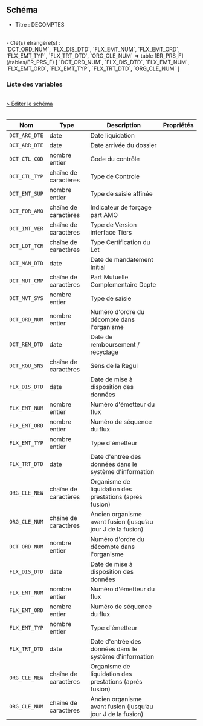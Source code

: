 ## Schéma

- Titre : DECOMPTES
<br />
- Clé(s) étrangère(s) : <br />
`DCT_ORD_NUM`, `FLX_DIS_DTD`, `FLX_EMT_NUM`, `FLX_EMT_ORD`, `FLX_EMT_TYP`, `FLX_TRT_DTD`, `ORG_CLE_NUM` => table [ER_PRS_F](/tables/ER_PRS_F) [ `DCT_ORD_NUM`, `FLX_DIS_DTD`, `FLX_EMT_NUM`, `FLX_EMT_ORD`, `FLX_EMT_TYP`, `FLX_TRT_DTD`, `ORG_CLE_NUM` ]<br />

### Liste des variables
<br />
<div>
    <a href="https://gitlab.com/healthdatahub/schema-snds/edit/master/schemas/DCIR/ER_DCT_F.json"  
    arget="_blank" rel="noopener noreferrer">> Éditer le schéma</a>
    <OutboundLink />
</div>
<br />

Nom|Type|Description|Propriétés
-|-|-|-
`DCT_ARC_DTE`|date|Date liquidation||
`DCT_ARR_DTE`|date|Date arrivée du dossier||
`DCT_CTL_COD`|nombre entier|Code du contrôle||
`DCT_CTL_TYP`|chaîne de caractères|Type de Controle||
`DCT_ENT_SUP`|nombre entier|Type de saisie affinée||
`DCT_FOR_AMO`|chaîne de caractères|Indicateur de forçage part AMO||
`DCT_INT_VER`|chaîne de caractères|Type de Version interface Tiers||
`DCT_LOT_TCR`|chaîne de caractères|Type Certification du Lot||
`DCT_MAN_DTD`|date|Date de mandatement Initial||
`DCT_MUT_CMP`|chaîne de caractères|Part Mutuelle Complementaire Dcpte||
`DCT_MVT_SYS`|nombre entier|Type de saisie||
`DCT_ORD_NUM`|nombre entier|Numéro d&#x27;ordre du décompte dans l&#x27;organisme||
`DCT_REM_DTD`|date|Date de remboursement / recyclage||
`DCT_RGU_SNS`|chaîne de caractères|Sens de la Regul||
`FLX_DIS_DTD`|date|Date de mise à disposition des données||
`FLX_EMT_NUM`|nombre entier|Numéro d&#x27;émetteur du flux||
`FLX_EMT_ORD`|nombre entier|Numéro de séquence du flux||
`FLX_EMT_TYP`|nombre entier|Type d&#x27;émetteur||
`FLX_TRT_DTD`|date|Date d&#x27;entrée des données dans le système d&#x27;information||
`ORG_CLE_NEW`|chaîne de caractères|Organisme de liquidation des prestations (après fusion)||
`ORG_CLE_NUM`|chaîne de caractères|Ancien organisme avant fusion (jusqu’au jour J de la fusion)||
`DCT_ORD_NUM`|nombre entier|Numéro d&#x27;ordre du décompte dans l&#x27;organisme||
`FLX_DIS_DTD`|date|Date de mise à disposition des données||
`FLX_EMT_NUM`|nombre entier|Numéro d&#x27;émetteur du flux||
`FLX_EMT_ORD`|nombre entier|Numéro de séquence du flux||
`FLX_EMT_TYP`|nombre entier|Type d&#x27;émetteur||
`FLX_TRT_DTD`|date|Date d&#x27;entrée des données dans le système d&#x27;information||
`ORG_CLE_NEW`|chaîne de caractères|Organisme de liquidation des prestations (après fusion)||
`ORG_CLE_NUM`|chaîne de caractères|Ancien organisme avant fusion (jusqu’au jour J de la fusion)||

